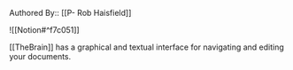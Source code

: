 Authored By:: [[P- Rob Haisfield]]

![[Notion#^f7c051]]

[[TheBrain]] has a graphical and textual interface for navigating and editing your documents.